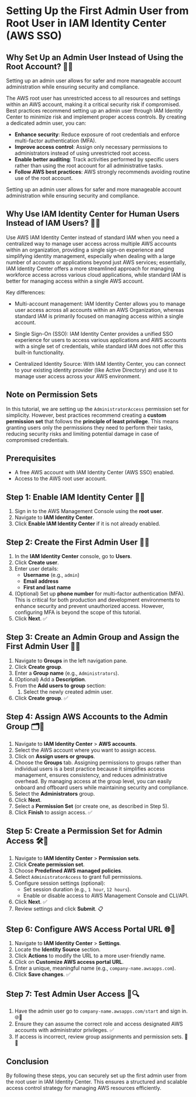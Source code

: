 # Setting Up the First Admin User from Root User in IAM Identity Center (AWS SSO)

## Why Set Up an Admin User Instead of Using the Root Account? 🚫🔑

Setting up an admin user allows for safer and more manageable account administration while ensuring security and compliance.

The AWS root user has unrestricted access to all resources and settings within an AWS account, making it a critical security risk if compromised. Best practices recommend setting up an admin user through IAM Identity Center to minimize risk and implement proper access controls. By creating a dedicated admin user, you can:

- **Enhance security**: Reduce exposure of root credentials and enforce multi-factor authentication (MFA).
- **Improve access control**: Assign only necessary permissions to administrators instead of using unrestricted root access.
- **Enable better auditing**: Track activities performed by specific users rather than using the root account for all administrative tasks.
- **Follow AWS best practices**: AWS strongly recommends avoiding routine use of the root account.

Setting up an admin user allows for safer and more manageable account administration while ensuring security and compliance.

## Why Use IAM Identity Center for Human Users Instead of IAM Users? 🤔👥

Use AWS IAM Identity Center instead of standard IAM when you need a centralized way to manage user access across multiple AWS accounts within an organization, providing a single sign-on experience and simplifying identity management, especially when dealing with a large number of accounts or applications beyond just AWS services; essentially, IAM Identity Center offers a more streamlined approach for managing workforce access across various cloud applications, while standard IAM is better for managing access within a single AWS account. 

Key differences:
- Multi-account management: IAM Identity Center allows you to manage user access across all accounts within an AWS Organization, whereas standard IAM is primarily focused on managing access within a single account. 

- Single Sign-On (SSO): IAM Identity Center provides a unified SSO experience for users to access various applications and AWS accounts with a single set of credentials, while standard IAM does not offer this built-in functionality. 

- Centralized Identity Source: With IAM Identity Center, you can connect to your existing identity provider (like Active Directory) and use it to manage user access across your AWS environment. 

## Note on Permission Sets

In this tutorial, we are setting up the `AdministratorAccess` permission set for simplicity. However, best practices recommend creating a **custom permission set** that follows the **principle of least privilege**. This means granting users only the permissions they need to perform their tasks, reducing security risks and limiting potential damage in case of compromised credentials.

## Prerequisites

- A free AWS account with IAM Identity Center (AWS SSO) enabled.
- Access to the AWS root user account.

## Step 1: Enable IAM Identity Center 🚀🔐

1. Sign in to the AWS Management Console using the **root user**.
2. Navigate to **IAM Identity Center**.
3. Click **Enable IAM Identity Center** if it is not already enabled.

## Step 2: Create the First Admin User 👤🔧

1. In the **IAM Identity Center** console, go to **Users**.
2. Click **Create user**.
3. Enter user details:
   - **Username** (e.g., `admin`)
   - **Email address**
   - **First and last name**
4. (Optional) Set up **phone number** for multi-factor authentication (MFA). This is critical for both production and development environments to enhance security and prevent unauthorized access. However, configuring MFA is beyond the scope of this tutorial.
5. Click **Next**. ✅

## Step 3: Create an Admin Group and Assign the First Admin User 👥🔧

1. Navigate to **Groups** in the left navigation pane.
2. Click **Create group**.
3. Enter a **Group name** (e.g., `Administrators`).
4. (Optional) Add a **Description**.
5. From the **Add users to group** section:
   1. Select the newly created admin user.
6. Click **Create group**. ✅

## Step 4: Assign AWS Accounts to the Admin Group 🗂️🔑

1. Navigate to **IAM Identity Center** > **AWS accounts**.
2. Select the AWS account where you want to assign access.
3. Click on **Assign users or groups**.
4. Choose the **Groups** tab. Assigning permissions to groups rather than individual users is a best practice because it simplifies access management, ensures consistency, and reduces administrative overhead. By managing access at the group level, you can easily onboard and offboard users while maintaining security and compliance.
5. Select the **Administrators** group.
6. Click **Next**.
7. Select a **Permission Set** (or create one, as described in Step 5).
8. Click **Finish** to assign access. ✅

## Step 5: Create a Permission Set for Admin Access 🛠️🔑

1. Navigate to **IAM Identity Center** > **Permission sets**.
2. Click **Create permission set**.
3. Choose **Predefined AWS managed policies**.
4. Select `AdministratorAccess` to grant full permissions.
5. Configure session settings (optional):
   - Set session duration (e.g., `1 hour`, `12 hours`).
   - Enable or disable access to AWS Management Console and CLI/API.
6. Click **Next**. ✅
7. Review settings and click **Submit**. 📋

## Step 6: Configure AWS Access Portal URL 🌐🔧

1. Navigate to **IAM Identity Center** > **Settings**.
2. Locate the **Identity Source** section.
3. Click **Actions** to modify the URL to a more user-friendly name.
4. Click on **Customize AWS access portal URL**.
5. Enter a unique, meaningful name (e.g., `company-name.awsapps.com`).
6. Click **Save changes**. ✅

## Step 7: Test Admin User Access 🧪🔍

1. Have the admin user go to `company-name.awsapps.com/start` and sign in. 🌐🔑
2. Ensure they can assume the correct role and access designated AWS accounts with administrator privileges. ✅
3. If access is incorrect, review group assignments and permission sets. 🔄🔧

## Conclusion

By following these steps, you can securely set up the first admin user from the root user in IAM Identity Center. This ensures a structured and scalable access control strategy for managing AWS resources efficiently.

